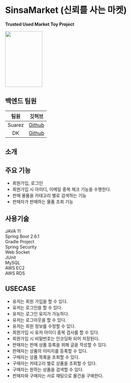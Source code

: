 # SinsaMarket (신뢰를 사는 마켓)
**Trusted Used Market Toy Project**  
  
<img src="https://cdn.pixabay.com/photo/2016/04/01/09/26/gentleman-1299364_960_720.png" width="120" height="180" />  

## 백엔드 팀원
|팀원|깃허브|
|:---:|:---:|
|Suarez|[Github](https://github.com/dhkstnaos)|
|DK|[Github](https://github.com/DoKyeong-Hwang)|

## 소개

## 주요 기능
* 회원가입, 로그인
* 회원가입 시 아이디, 이메일 중복 체크 기능을 수행한다.
* 판매 물품을 카테고리 별로 검색하는 기능
* 판매자가 판매하는 물품 조회 기능


## 사용기술
JAVA 11  
Spring Boot 2.6.1  
Gradle Project  
Spring Security  
Web Socket  
JUnit  
MySQL  
AWS EC2  
AWS RDS  

## USECASE
- 유저는 회원 가입을 할 수 있다.
- 유저는 로그인을 할 수 있다.
- 유저는 로그인 유지가 가능하다.
- 유저는 로그아웃을 할 수 있다.
- 유저는 회원 정보를 수정할 수 있다.
- 회원가입 시 유저 아이디 중복 검사를 할 수 있다.
- 회원가입 시 비밀번호는 인코딩화 되어 저장된다.
- 판매자는 판매 상품 등록을 위해 글을 작성할 수 있다.
- 판매자는 상품의 이미지를 등록할 수 있다.
- 구매자는 상품 목록을 조회할 수 있다.
- 구매자는 카테고리 별로 상품을 조회할 수 있다.
- 구매자는 원하는 상품을 검색할 수 있다.
- 판매자와 구매자는 서로 채팅으로 물건을 구매한다.
